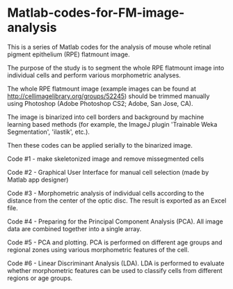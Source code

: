 # Matlab-codes-for-FM-image-analysis
This is a series of Matlab codes for the analysis of mouse whole retinal pigment epithelium (RPE) flatmount image.

The purpose of the study is to segment the whole RPE flatmount image into individual cells and perform various morphometric analyses.

The whole RPE flatmount image (example images can be found at http://cellimagelibrary.org/groups/52245) should be trimmed manually using Photoshop (Adobe Photoshop CS2; Adobe, San Jose, CA).

The image is binarized into cell borders and background by machine learning based methods (for example, the ImageJ plugin 'Trainable Weka Segmentation', 'ilastik', etc.).

Then these codes can be applied serially to the binarized image.


Code #1 - make skeletonized image and remove missegmented cells

Code #2 - Graphical User Interface for manual cell selection (made by Matlab app designer)

Code #3 - Morphometric analysis of individual cells according to the distance from the center of the optic disc. The result is exported as an Excel file.

Code #4 - Preparing for the Principal Component Analysis (PCA). All image data are combined together into a single array.

Code #5 - PCA and plotting. PCA is performed on different age groups and regional zones using various morphometric features of the cell.

Code #6 - Linear Discriminant Analysis (LDA). LDA is performed to evaluate whether morphometric features can be used to classify cells from different regions or age groups. 



